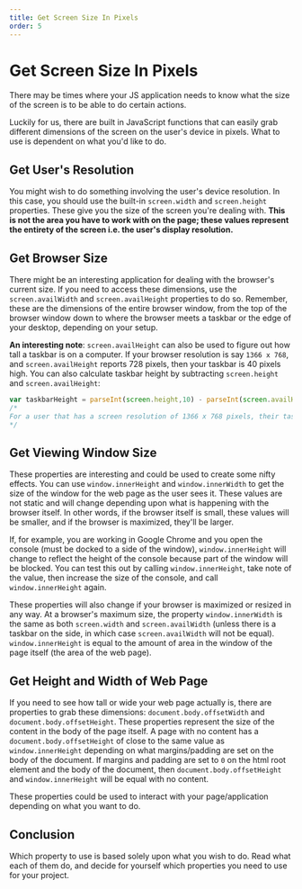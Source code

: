 ```yaml
---
title: Get Screen Size In Pixels
order: 5
---
```

# Get Screen Size In Pixels

There may be times where your JS application needs to know what the size of the screen is to be able to do certain actions.

Luckily for us, there are built in JavaScript functions that can easily grab different dimensions of the screen on the user's device in pixels. What to use is dependent on what you'd like to do.

## Get User's Resolution

You might wish to do something involving the user's device resolution. In this case, you should use the built-in `screen.width` and `screen.height` properties. These give you the size of the screen you're dealing with. **This is not the area you have to work with on the page; these values represent the entirety of the screen i.e. the user's display resolution.**

## Get Browser Size

There might be an interesting application for dealing with the browser's current size. If you need to access these dimensions, use the `screen.availWidth` and `screen.availHeight` properties to do so. Remember, these are the dimensions of the entire browser window, from the top of the browser window down to where the browser meets a taskbar or the edge of your desktop, depending on your setup.

**An interesting note**: `screen.availHeight` can also be used to figure out how tall a taskbar is on a computer. If your browser resolution is say `1366 x 768`, and `screen.availHeight` reports 728 pixels, then your taskbar is 40 pixels high. You can also calculate taskbar height by subtracting `screen.height` and `screen.availHeight`:

```javascript
var taskbarHeight = parseInt(screen.height,10) - parseInt(screen.availHeight,10) + " pixels";
/*
For a user that has a screen resolution of 1366 x 768 pixels, their taskbar is likely 40 pixels if using Windows 10 with no added accessibility features.
*/
```

## Get Viewing Window Size

These properties are interesting and could be used to create some nifty effects. You can use `window.innerHeight` and `window.innerWidth` to get the size of the window for the web page as the user sees it. These values are not static and will change depending upon what is happening with the browser itself. In other words, if the browser itself is small, these values will be smaller, and if the browser is maximized, they'll be larger.

If, for example, you are working in Google Chrome and you open the console (must be docked to a side of the window), `window.innerHeight` will change to reflect the height of the console because part of the window will be blocked. You can test this out by calling `window.innerHeight`, take note of the value, then increase the size of the console, and call `window.innerHeight` again.

These properties will also change if your browser is maximized or resized in any way. At a browser's maximum size, the property `window.innerWidth` is the same as both `screen.width` and `screen.availWidth` (unless there is a taskbar on the side, in which case `screen.availWidth` will not be equal). `window.innerHeight` is equal to the amount of area in the window of the page itself (the area of the web page).

## Get Height and Width of Web Page

If you need to see how tall or wide your web page actually is, there are properties to grab these dimensions: `document.body.offsetWidth` and `document.body.offsetHeight`. These properties represent the size of the content in the body of the page itself. A page with no content has a `document.body.offsetHeight` of close to the same value as `window.innerHeight` depending on what margins/padding are set on the body of the document. If margins and padding are set to `0` on the html root element and the body of the document, then `document.body.offsetHeight` and `window.innerHeight` will be equal with no content.

These properties could be used to interact with your page/application depending on what you want to do.

## Conclusion

Which property to use is based solely upon what you wish to do. Read what each of them do, and decide for yourself which properties you need to use for your project.
